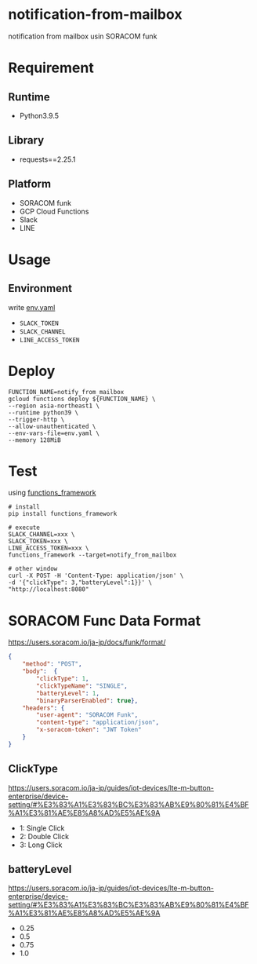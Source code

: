 # notification-from-mailbox
notification from mailbox usin SORACOM funk

# Requirement
## Runtime
- Python3.9.5

## Library
- requests==2.25.1

## Platform
- SORACOM funk
- GCP Cloud Functions
- Slack
- LINE

# Usage
## Environment
write [env.yaml](./env.yaml)
- `SLACK_TOKEN`
- `SLACK_CHANNEL`
- `LINE_ACCESS_TOKEN`

# Deploy
```Shell
FUNCTION_NAME=notify_from_mailbox
gcloud functions deploy ${FUNCTION_NAME} \
--region asia-northeast1 \
--runtime python39 \
--trigger-http \
--allow-unauthenticated \
--env-vars-file=env.yaml \
--memory 128MiB
```

# Test
using [functions_framework](https://cloud.google.com/functions/docs/running/function-frameworks?hl=ja)
```Shell
# install
pip install functions_framework

# execute
SLACK_CHANNEL=xxx \
SLACK_TOKEN=xxx \
LINE_ACCESS_TOKEN=xxx \
functions_framework --target=notify_from_mailbox

# other window
curl -X POST -H 'Content-Type: application/json' \
-d '{"clickType": 3,"batteryLevel":1}}' \
"http://localhost:8080"
```

# SORACOM Func Data Format
https://users.soracom.io/ja-jp/docs/funk/format/
```json
{
    "method": "POST",
    "body":  {
        "clickType": 1,
        "clickTypeName": "SINGLE",
        "batteryLevel": 1,
        "binaryParserEnabled": true},
    "headers": {
        "user-agent": "SORACOM Funk",
        "content-type": "application/json",
        "x-soracom-token": "JWT Token"
    }
}
```

## ClickType
https://users.soracom.io/ja-jp/guides/iot-devices/lte-m-button-enterprise/device-setting/#%E3%83%A1%E3%83%BC%E3%83%AB%E9%80%81%E4%BF%A1%E3%81%AE%E8%A8%AD%E5%AE%9A
- 1: Single Click
- 2: Double Click
- 3: Long Click

## batteryLevel
https://users.soracom.io/ja-jp/guides/iot-devices/lte-m-button-enterprise/device-setting/#%E3%83%A1%E3%83%BC%E3%83%AB%E9%80%81%E4%BF%A1%E3%81%AE%E8%A8%AD%E5%AE%9A
- 0.25
- 0.5
- 0.75
- 1.0

